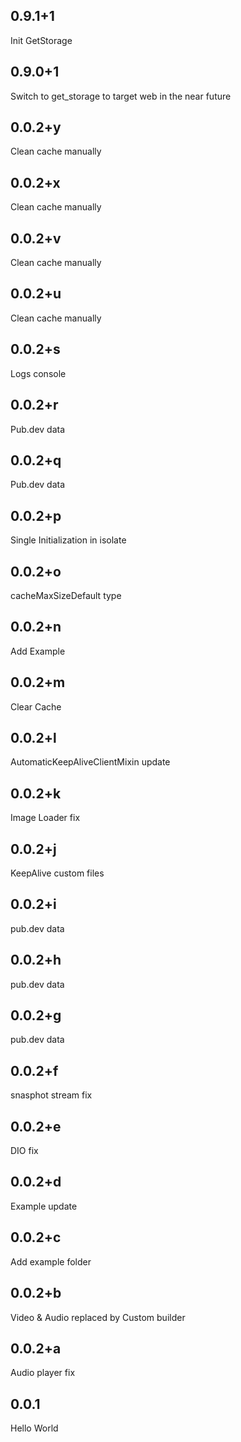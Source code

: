 ## 0.9.1+1

Init GetStorage

## 0.9.0+1

Switch to get_storage to target web in the near future

## 0.0.2+y

Clean cache manually

## 0.0.2+x

Clean cache manually

## 0.0.2+v

Clean cache manually

## 0.0.2+u

Clean cache manually

## 0.0.2+s

Logs console

## 0.0.2+r

Pub.dev data

## 0.0.2+q

Pub.dev data

## 0.0.2+p

Single Initialization in isolate

## 0.0.2+o

cacheMaxSizeDefault type

## 0.0.2+n

Add Example

## 0.0.2+m

Clear Cache

## 0.0.2+l

AutomaticKeepAliveClientMixin update

## 0.0.2+k

Image Loader fix

## 0.0.2+j

KeepAlive custom files

## 0.0.2+i

pub.dev data

## 0.0.2+h

pub.dev data

## 0.0.2+g

pub.dev data

## 0.0.2+f

snasphot stream fix

## 0.0.2+e

DIO fix

## 0.0.2+d

Example update

## 0.0.2+c

Add example folder

## 0.0.2+b

Video & Audio replaced by Custom builder

## 0.0.2+a

Audio player fix

## 0.0.1

Hello World
